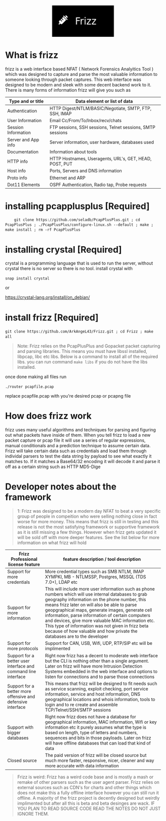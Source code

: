 <p align="center">
  <img src="logo.png" width="200" title="frizz logo">
</p>

# What is frizz 

frizz is a web interface based NFAT ( Network Forensics Analyitics Tool ) which was designed to capture and parse the most valuable information to someone looking through packet captures. This web interface was designed to be modern and sleek with some decent backend work to it. There is many forms of information frizz will give you such as 

| Type and or title | Data element or list of data | 
| ----------------- | ---------------------------- |
| Authentication    | HTTP Digest/NTLM/BASIC/Negotiate, SMTP, FTP, SSH, IMAP | 
| User Information  | Email Cc/From/To/Inbox/recv/chats |
| Session Information |  FTP sessions, SSH sessions, Telnet sessions, SMTP sessions | 
| Server and App info | Server information, user hardware, databases used | 
| Documentation | Information about tools | 
| HTTP info | HTTP Hostnames, Useragents, URL's, GET, HEAD, POST, PUT | 
| Host info | Ports, Servers and DNS information |
| Proto info | Ethernet and ARP | 
| Dot11 Elements | OSPF Authentication, Radio tap, Probe requests |

# installing pcapplusplus [Required]

```
	git clone https://github.com/seladb/PcapPlusPlus.git ; cd PcapPlusPlus ; ./PcapPlusPlus/configure-linux.sh --default ; make ; make install ; rm -rf PcapPlusPlus
```

# installing crystal [Required]

crystal is a programming language that is used to run the server, without crystal there is no server so there is no tool. install crystal with 

`snap install crystal`

or 

https://crystal-lang.org/install/on_debian/

# install frizz [Required]

`git clone https://github.com/ArkAngeL43/Frizz.git ; cd Frizz ; make all `

> Note: Frizz relies on the PcapPlusPlus and Gopacket packet capturing and parsing libraries. This means you must have libssl installed, libpcap, libc etc libs. Below is a command to install all of the required libs. you can run command `make libs` if you do not have the libs installed.

once done making all files run 

`./router pcapfile.pcap`

replace pcapfile.pcap with you're desired pcap or pcapng file

# How does frizz work 

frizz uses many useful algorithms and techniques for parsing and figuring out what packets have inside of them. When you tell frizz to load a new packet capture or pcap file it will use a series of regular expressions, manual conditionals and a prediction technique to assume certain data. Frizz will take certain data such as credentials and load them through individal parsers to test the data string by payload to see what exactly it matches to. If it matches a Base64/32 encoding it will decode it and parse it off as a certain string such as HTTP MD5-Dige

# Developer notes about the framework 

> 1: Frizz was designed to be a modern day NFAT to beat a very specific group of people in compeition who were selling nothing close in fact worse for more money. This means that frizz is still in testing and this release is not the most satisfying framework or supportive framework as it is still missing a few things. However when frizz gets updated it will be sold off with more deeper features. See the list below for more information on what frizz will hold 

| Frizz Professional license feature | feature description / tool description | 
| ---------------------------------- | -------------------------------------- |
| Support for more credentials       | More credential types such as SMB NTLM, IMAP XYMPKI, MB - NTLMSSP, Postgres, MSSQL (TDS 7.0+), LDAP etc | 
| Support for more information       | This will include more user information such as phone numbers which will use internal databases to grab geography information on the phone number, this means frizz later on will also be able to parse geopgraphical maps, generate images, generate cell information, parse information of certain computers and devices, give more valuable MAC information etc. This type of information was not given in frizz beta because of how valuable and how private the databases are to the developer 
| Support for more protocols | Support for CAN, USB, Wifi, UDP, RTP/SIP etc will be implimented | 
| Support for a better user interface and command line interface | Right now frizz has a decent to moderate web interface but the CLI is nothing other than a single argument. Later on frizz will have more Intrusion Detection Systems embedded in the web interface and options  to listen for connections and to parse those connections | 
| Support for a better more offensive and defensive interface | This means that frizz will be designed to fit needs such as service scanning, exploit checking, port service information, service and host information, DNS geographical locations and whois information, tools to login and to re create and assemble TCP/Telnet/SSH/SMTP sessions | 
| Support with bigger databases | Right now frizz does not have a database for geographical information, MAC information, Wifi or key information etc it purely assumes what the type is based on length, type of letters and numbers, sequences and bits in those payloads. Later on frizz will have offline databases that can load that kind of data | 
| Closed source | The paid version of frizz will be closed source but much more faster, responsive, nicer, cleaner and way more accurate with data information | 

> Frizz is weird: Frizz has a weird code base and is mostly a mash or remake of other parsers such as the user agent parser. Frizz relies on external sources such as CDN's for charts and other things which does not make this a fully offline interface however you can still run it offline. A majority of the frizz project is decently designed but weirdly implimented but after all this is beta and beta desinges are wack. IF YOU PLAN TO READ SOURCE CODE READ THE NOTES DO NOT JUST IGNORE THEM.
